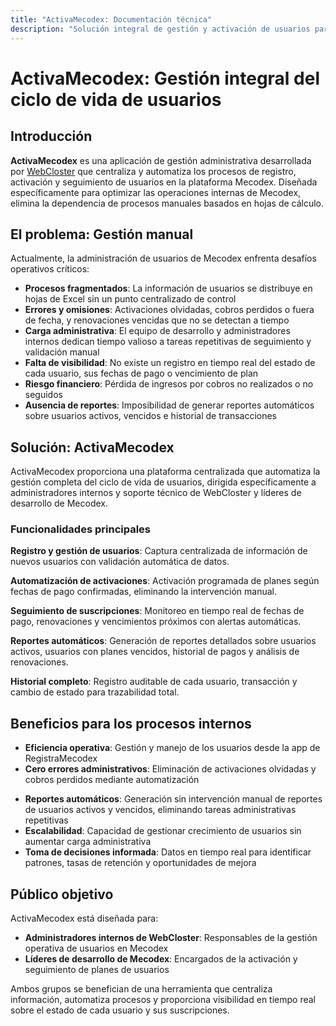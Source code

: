 ```yaml
---
title: "ActivaMecodex: Documentación técnica"
description: "Solución integral de gestión y activación de usuarios para Mecodex"
---
```


# ActivaMecodex: Gestión integral del ciclo de vida de usuarios

## Introducción

**ActivaMecodex** es una aplicación de gestión administrativa desarrollada por [WebCloster](https://webcloster.com/) que centraliza y automatiza los procesos de registro, activación y seguimiento de usuarios en la plataforma Mecodex. Diseñada específicamente para optimizar las operaciones internas de Mecodex, elimina la dependencia de procesos manuales basados en hojas de cálculo.

## El problema: Gestión manual

Actualmente, la administración de usuarios de Mecodex enfrenta desafíos operativos críticos:

- **Procesos fragmentados**: La información de usuarios se distribuye en hojas de Excel sin un punto centralizado de control
- **Errores y omisiones**: Activaciones olvidadas, cobros perdidos o fuera de fecha, y renovaciones vencidas que no se detectan a tiempo
- **Carga administrativa**: El equipo de desarrollo y administradores internos dedican tiempo valioso a tareas repetitivas de seguimiento y validación manual
- **Falta de visibilidad**: No existe un registro en tiempo real del estado de cada usuario, sus fechas de pago o vencimiento de plan
- **Riesgo financiero**: Pérdida de ingresos por cobros no realizados o no seguidos
- **Ausencia de reportes**: Imposibilidad de generar reportes automáticos sobre usuarios activos, vencidos e historial de transacciones

## Solución: ActivaMecodex

ActivaMecodex proporciona una plataforma centralizada que automatiza la gestión completa del ciclo de vida de usuarios, dirigida específicamente a administradores internos y soporte técnico de WebCloster y líderes de desarrollo de Mecodex.

### Funcionalidades principales

**Registro y gestión de usuarios**: Captura centralizada de información de nuevos usuarios con validación automática de datos.

**Automatización de activaciones**: Activación programada de planes según fechas de pago confirmadas, eliminando la intervención manual.

**Seguimiento de suscripciones**: Monitoreo en tiempo real de fechas de pago, renovaciones y vencimientos próximos con alertas automáticas.

**Reportes automáticos**: Generación de reportes detallados sobre usuarios activos, usuarios con planes vencidos, historial de pagos y análisis de renovaciones.

**Historial completo**: Registro auditable de cada usuario, transacción y cambio de estado para trazabilidad total.

## Beneficios para los procesos internos

- **Eficiencia operativa**: Gestión y manejo de los usuarios desde la app de RegistraMecodex
- **Cero errores administrativos**: Eliminación de activaciones olvidadas y cobros perdidos mediante automatización
<!-- - **Control financiero mejorado**: Visibilidad total de ingresos recurrentes y predicción de flujo de caja -->
- **Reportes automáticos**: Generación sin intervención manual de reportes de usuarios activos y vencidos, eliminando tareas administrativas repetitivas
- **Escalabilidad**: Capacidad de gestionar crecimiento de usuarios sin aumentar carga administrativa
- **Toma de decisiones informada**: Datos en tiempo real para identificar patrones, tasas de retención y oportunidades de mejora

## Público objetivo

ActivaMecodex está diseñada para:

- **Administradores internos de WebCloster**: Responsables de la gestión operativa de usuarios en Mecodex
- **Líderes de desarrollo de Mecodex**: Encargados de la activación y seguimiento de planes de usuarios

Ambos grupos se benefician de una herramienta que centraliza información, automatiza procesos y proporciona visibilidad en tiempo real sobre el estado de cada usuario y sus suscripciones.